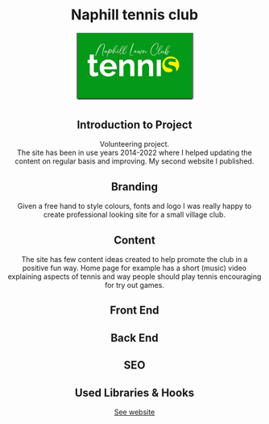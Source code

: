 <div align="center">
<h1>Naphill tennis club</h1>
<img src="./public/Media/LogosAndIcons/NaphillTennisClub-LogoNEW.png" width="50%" />

<h2>Introduction to Project</h2>

<p>
Volunteering project.<br />
The site has been in use years 2014-2022 where I helped updating the content on regular basis and improving. My second website I published. 
</p>



<h2>Branding</h2>
<p>Given a free hand to style colours, fonts and logo I was really happy to create professional looking site for a small village club.</p>

<h2>Content</h2>
<p>The site has few content ideas created to help promote the club in a positive fun way. Home page for example has a short (music) video explaining aspects of tennis and way people should play tennis encouraging for try out games. </p>





<h2>Front End</h2>
<p></p>


<h2>Back End</h2>
<p></p>


<h2>SEO</h2>
<p></p>



<h2>Used Libraries & Hooks</h2>
<p></p>





<a href="https://naphill-tennis-club.vercel.app/">See website</a>
</div>



